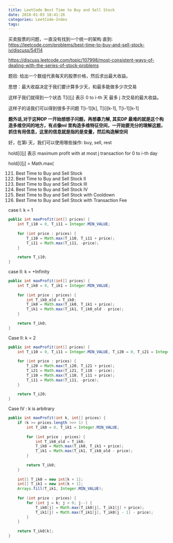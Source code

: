 ```yaml
---
title: LeetCode Best Time to Buy and Sell Stock
date: 2018-01-03 18:41:26
categories: LeetCode-Index
tags:
---
```


买卖股票的问题，一直没有找到一个统一的架构
直到:
https://leetcode.com/problems/best-time-to-buy-and-sell-stock-iv/discuss/54114

https://discuss.leetcode.com/topic/107998/most-consistent-ways-of-dealing-with-the-series-of-stock-problems

题目: 给出一个数组代表每天的股票价格，然后求出最大收益。

思想：最大收益决定于我们要计算多少天，和最多能做多少次交易

这样子我们就得到一个状态 T[i][j] 表示 0 to i-th 天 最多 j 次交易的最大收益。

这样子的话我们可以得到很多子问题 T[i-1][k], T[i][k-1], T[i-1][k-1]

**题外话,对于这种DP 一开始想想子问题，再想暴力解, 其实DP 最难的就是这个构造多维空间的地方，有点像ml 里构造多维特征空间，一开始要充分的理解这题，抓住有用信息，这里的信息就是指的是变量，然后构造解空间**

好，在第i 天，我们可以使用哪些操作: buy, sell, rest


hold[i][j] 表示 maximum profit with at most j transaction for 0 to i-th day


hold[i][j] = Math.max(

121. Best Time to Buy and Sell Stock
122. Best Time to Buy and Sell Stock II
123. Best Time to Buy and Sell Stock III
188. Best Time to Buy and Sell Stock IV
309. Best Time to Buy and Sell Stock with Cooldown
714. Best Time to Buy and Sell Stock with Transaction Fee

case I: k = 1

```java
public int maxProfit(int[] prices) {
    int T_i10 = 0, T_i11 = Integer.MIN_VALUE;
        
    for (int price : prices) {
        T_i10 = Math.max(T_i10, T_i11 + price);
        T_i11 = Math.max(T_i11, -price);
    }
        
    return T_i10;
}
```
case II: k = +Infinity
```java
public int maxProfit(int[] prices) {
    int T_ik0 = 0, T_ik1 = Integer.MIN_VALUE;
    
    for (int price : prices) {
        int T_ik0_old = T_ik0;
        T_ik0 = Math.max(T_ik0, T_ik1 + price);
        T_ik1 = Math.max(T_ik1, T_ik0_old - price);
    }
    
    return T_ik0;
}
```

Case II: k = 2
```java
public int maxProfit(int[] prices) {
    int T_i10 = 0, T_i11 = Integer.MIN_VALUE, T_i20 = 0, T_i21 = Integer.MIN_VALUE;
        
    for (int price : prices) {
        T_i20 = Math.max(T_i20, T_i21 + price);
        T_i21 = Math.max(T_i21, T_i10 - price);
        T_i10 = Math.max(T_i10, T_i11 + price);
        T_i11 = Math.max(T_i11, -price);
    }
        
    return T_i20;
}
```

Case IV : k is arbitrary
```java
public int maxProfit(int k, int[] prices) {
    if (k >= prices.length >>> 1) {
        int T_ik0 = 0, T_ik1 = Integer.MIN_VALUE;
    
        for (int price : prices) {
            int T_ik0_old = T_ik0;
            T_ik0 = Math.max(T_ik0, T_ik1 + price);
            T_ik1 = Math.max(T_ik1, T_ik0_old - price);
        }
        
        return T_ik0;
    }
        
    int[] T_ik0 = new int[k + 1];
    int[] T_ik1 = new int[k + 1];
    Arrays.fill(T_ik1, Integer.MIN_VALUE);
        
    for (int price : prices) {
        for (int j = k; j > 0; j--) {
            T_ik0[j] = Math.max(T_ik0[j], T_ik1[j] + price);
            T_ik1[j] = Math.max(T_ik1[j], T_ik0[j - 1] - price);
        }
    }
        
    return T_ik0[k];
}
```



